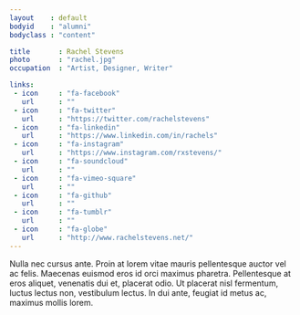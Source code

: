 ```yaml
---
layout    : default
bodyid    : "alumni"
bodyclass : "content"

title       : Rachel Stevens
photo       : "rachel.jpg"
occupation  : "Artist, Designer, Writer"

links:
 - icon     : "fa-facebook"
   url      : ""
 - icon     : "fa-twitter"
   url      : "https://twitter.com/rachelstevens"
 - icon     : "fa-linkedin"
   url      : "https://www.linkedin.com/in/rachels"
 - icon     : "fa-instagram"
   url      : "https://www.instagram.com/rxstevens/"
 - icon     : "fa-soundcloud"
   url      : ""
 - icon     : "fa-vimeo-square"
   url      : ""
 - icon     : "fa-github"
   url      : ""
 - icon     : "fa-tumblr"
   url      : ""
 - icon     : "fa-globe"
   url      : "http://www.rachelstevens.net/"
---
```


Nulla nec cursus ante. Proin at lorem vitae mauris pellentesque auctor vel ac felis. Maecenas euismod eros id orci maximus pharetra. Pellentesque at eros aliquet, venenatis dui et, placerat odio. Ut placerat nisl fermentum, luctus lectus non, vestibulum lectus. In dui ante, feugiat id metus ac, maximus mollis lorem.